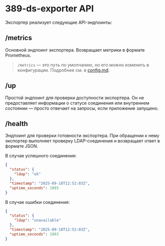 # 389-ds-exporter API

Экспортер реализует следующие API-эндпоинты:

## /metrics

Основной эндпоинт экспортера. Возвращает метрики в формате Prometheus.
> `/metrics` — это путь по умолчанию, но его можно изменить в конфигурации. Подробнее см. в [config.md](config.md).

## /up

Простой эндпоинт для проверки доступности экспортера.
Он не предоставляет информации о статусе соединения или внутреннем состоянии — просто отвечает на запросы, если приложение запущено.

## /health

Эндпоинт для проверки готовности экспортера.
При обращении к нему экспортер выполняет проверку LDAP-соединения и возвращает ответ в формате JSON.

В случае успешного соединения:
```json
{
  "status": {
    "ldap": "ok"
  },
  "timestamp": "2025-09-18T12:52:03Z",
  "uptime_seconds": 1893
}
```

В случае ошибки соединения:
```json
{
  "status": {
    "ldap": "unavailable"
  },
  "timestamp": "2025-09-18T12:52:03Z",
  "uptime_seconds": 1893
}
```
